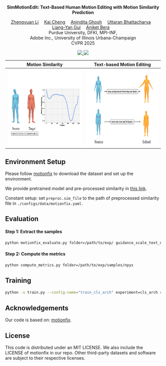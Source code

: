 <p align="center">
<strong>SimMotionEdit: Text-Based Human Motion Editing with Motion Similarity Prediction</strong></h1>
  <p align="center">
    <a href='https://scholar.google.com/citations?user=HXN7DNoAAAAJ' target='_blank'>Zhengyuan Li</a>&emsp;
    <a href='https://scholar.google.com/citations?user=uF17d-wAAAAJ' target='_blank'>Kai Cheng</a>&emsp;
    <a href='https://people.mpi-inf.mpg.de/~anghosh/' target='_blank'>Anindita Ghosh</a>&emsp;
    <a href='https://uttaranb127.github.io/' target='_blank'>Uttaran Bhattacharya</a>&emsp;
    <a href='https://cs.illinois.edu/about/people/faculty/lgui' target='_blank'>Liang-Yan Gui</a>&emsp;
    <a href='https://www.cs.purdue.edu/homes/ab/' target='_blank'>Aniket Bera</a>&emsp;
    <br>
    Purdue University, DFKI, MPI-INF,
    <br>
    Adobe Inc., University of Illinois Urbana-Champaign
    <br>
    CVPR 2025
  </p>
</p>

<p align="center">
  <a href='https://arxiv.org/abs/2503.18211'>
    <img src='https://img.shields.io/badge/Arxiv-2503.18211-A42C25?style=flat&logo=arXiv&logoColor=A42C25'>
  </a>
    <a href='https://github.com/lzhyu/SimMotionEdit'>
    <img src='https://img.shields.io/badge/GitHub-Code-black?style=flat&logo=github&logoColor=white'></a>
</p>

<div align="center">
 
| Motion Similarity                                                                                               | Text-based Motion Editing                                                                                           |
|-------------------------------------------------------------------------------------------------------------|------------------------------------------------------------------------------------------------------------|
| <a><img src="assets/simcurve.gif" width="350" height="250"></a> | <a href="https://motionfix.is.tue.mpg.de/explore.php"><img src="assets/editing.gif" width="350" height="250"></a> |

</div>
 
## Environment Setup
Please follow [motionfix](https://github.com/atnikos/motionfix) to download the dataset and set up the environment.

We provide pretrained model and pre-processed similarity in [this link](https://drive.google.com/drive/folders/1LjiKVjDHqOEnykZMP3ZiTJEz_EY-TqC3?usp=sharing).

Constant setup: set `preproc.sim_file` to the path of preprocessed similarity file in `./configs/data/motionfix.yaml`.

## Evaluation

#### Step 1: Extract the samples
```bash
python motionfix_evaluate.py folder=/path/to/exp/ guidance_scale_text_n_motion=2.0 guidance_scale_motion=2.0 data=motionfix
```

#### Step 2: Compute the metrics
```bash
python compute_metrics.py folder=/path/to/exp/samples/npys
```

## Training
```bash
python -u train.py --config-name="train_cls_arch" experiment=cls_arch run_id=no_text
```

## Acknowledgements
Our code is based on: [motionfix](https://github.com/atnikos/motionfix). 

## License
This code is distributed under an MIT LICENSE. We also include the LICENSE of motionfix in our repo. Other third-party datasets and software are subject to their respective licenses.
